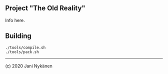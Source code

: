 ## Project "The Old Reality"

Info here.

## Building

```
./tools/compile.sh
./tools/pack.sh
```

-------

(c) 2020 Jani Nykänen